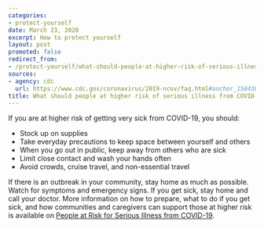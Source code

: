 ```yaml
---
categories:
- protect-yourself
date: March 23, 2020
excerpt: How to protect yourself
layout: post
promoted: false
redirect_from:
- /protect-yourself/what-should-people-at-higher-risk-of-serious-illness-with-covid-19-do/
sources:
- agency: cdc
  url: https://www.cdc.gov/coronavirus/2019-ncov/faq.html#anchor_1584386949645
title: What should people at higher risk of serious illness from COVID-19 do?
---
```


If you are at higher risk of getting very sick from COVID-19, you should:

- Stock up on supplies
- Take everyday precautions to keep space between yourself and others
- When you go out in public, keep away from others who are sick
- Limit close contact and wash your hands often
- Avoid crowds, cruise travel, and non-essential travel

If there is an outbreak in your community, stay home as much as possible. Watch for symptoms and emergency signs. If you get sick, stay home and call your doctor. More information on how to prepare, what to do if you get sick, and how communities and caregivers can support those at higher risk is available on [People at Risk for Serious Illness from COVID-19](https://www.cdc.gov/coronavirus/2019-ncov/need-extra-precautions/people-at-higher-risk.html).